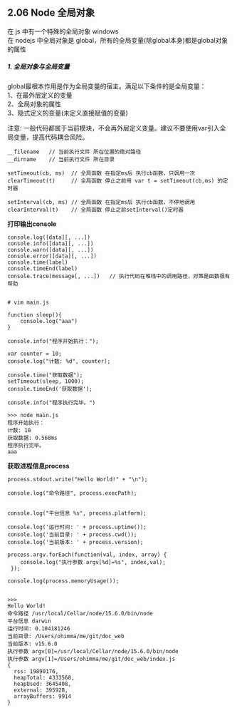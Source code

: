 ## 2.06 Node 全局对象

在 js 中有一个特殊的全局对象 windows       
在 nodejs 中全局对象是 global，所有的全局变量(除global本身)都是global对象的属性      

##### 1. 全局对象与全局变量
global最根本作用是作为全局变量的宿主。满足以下条件的是全局变量：              
1、在最外层定义的变量     
2、全局对象的属性        
3、隐式定义的变量(未定义直接赋值的变量)         

注意: 一般代码都属于当前模块，不会再外层定义变量。建议不要使用var引入全局变量，提高代码耦合风险。


```
__filename   // 当前执行文件 所在位置的绝对路径
__dirname    // 当前执行文件 所在目录

setTimeout(cb, ms)  // 全局函数 在指定ms后 执行cb函数，只调用一次
clearTimeout(t)     // 全局函数 停止之前用 var t = setTimeout(cb,ms) 的定时器

setInterval(cb, ms) // 全局函数 在指定ms后 执行cb函数，不停地调用  
clearInterval(t)    // 全局函数 停止之前setInterval()定时器 

```

**打印输出console**
```
console.log([data][, ...])
console.info([data][, ...])
console.warn([data][, ...])
console.error([data][, ...])
console.time(label)
console.timeEnd(label)
console.trace(message[, ...])   // 执行代码在堆栈中的调用路径，对策是函数很有帮助


# vim main.js

function sleep(){
    console.log("aaa")
}

console.info("程序开始执行：");

var counter = 10;
console.log("计数: %d", counter);

console.time("获取数据");
setTimeout(sleep, 1000);
console.timeEnd('获取数据');

console.info("程序执行完毕。")

>>> node main.js
程序开始执行：
计数: 10
获取数据: 0.568ms
程序执行完毕。
aaa
```

**获取进程信息process**
```
process.stdout.write("Hello World!" + "\n");

console.log("命令路径", process.execPath);


console.log("平台信息 %s", process.platform);

console.log('运行时间: ' + process.uptime());
console.log('当前目录: ' + process.cwd());
console.log('当前版本: ' + process.version);

process.argv.forEach(function(val, index, array) {
    console.log("执行参数 argv[%d]=%s", index,val);
 });
 
console.log(process.memoryUsage());


>>>
Hello World!
命令路径 /usr/local/Cellar/node/15.6.0/bin/node
平台信息 darwin
运行时间: 0.104181246
当前目录: /Users/ohimma/me/git/doc_web
当前版本: v15.6.0
执行参数 argv[0]=/usr/local/Cellar/node/15.6.0/bin/node
执行参数 argv[1]=/Users/ohimma/me/git/doc_web/index.js
{
  rss: 19890176,
  heapTotal: 4333568,
  heapUsed: 3645408,
  external: 395928,
  arrayBuffers: 9914
}
```
